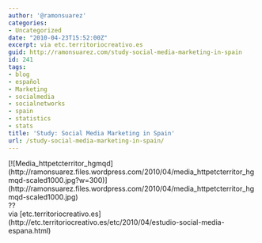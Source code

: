 ```yaml
---
author: '@ramonsuarez'
categories:
- Uncategorized
date: "2010-04-23T15:52:00Z"
excerpt: via etc.territoriocreativo.es
guid: http://ramonsuarez.com/study-social-media-marketing-in-spain
id: 241
tags:
- blog
- español
- Marketing
- socialmedia
- socialnetworks
- spain
- statistics
- stats
title: 'Study: Social Media Marketing in Spain'
url: /study-social-media-marketing-in-spain/
---
```


<div class="p_embed p_image_embed">[![Media_httpetcterritor_hgmqd](http://ramonsuarez.files.wordpress.com/2010/04/media_httpetcterritor_hgmqd-scaled1000.jpg?w=300)](http://ramonsuarez.files.wordpress.com/2010/04/media_httpetcterritor_hgmqd-scaled1000.jpg)</div><div class="posterous_quote_citation">??

<div class="posterous_quote_citation">via [etc.territoriocreativo.es](http://etc.territoriocreativo.es/etc/2010/04/estudio-social-media-espana.html)</div></div>